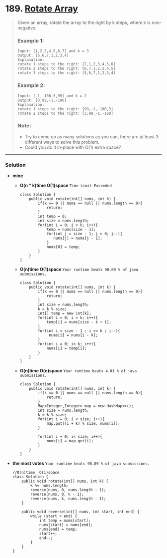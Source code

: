 # 189. [Rotate Array](https://leetcode.com/problems/rotate-array/description/)

> Given an array, rotate the array to the right by k steps, where k is non-negative.
>
> ### Example 1:
> ```
> Input: [1,2,3,4,5,6,7] and k = 3
> Output: [5,6,7,1,2,3,4]
> Explanation:
> rotate 1 steps to the right: [7,1,2,3,4,5,6]
> rotate 2 steps to the right: [6,7,1,2,3,4,5]
> rotate 3 steps to the right: [5,6,7,1,2,3,4]
> ```
>
> ### Example 2:
> ```
> Input: [-1,-100,3,99] and k = 2
> Output: [3,99,-1,-100]
> Explanation:
> rotate 1 steps to the right: [99,-1,-100,3]
> rotate 2 steps to the right: [3,99,-1,-100]
> ```
>
> ### Note:
> * Try to come up as many solutions as you can, there are at least 3 different ways to solve this problem.
> * Could you do it in-place with O(1) extra space?

---

### Solution
* **mine**
    * **O(n * k)time  O(1)space** `Time Limit Exceeded`
        ```
        class Solution {
            public void rotate(int[] nums, int k) {
                if(k == 0 || nums == null || nums.length == 0){
                    return;
                }
                int temp = 0;
                int size = nums.length;
                for(int i = 0; i < k; i++){
                    temp = nums[size - 1];
                    for(int j = size - 1; j > 0; j--){
                       nums[j] = nums[j - 1];
                    }
                    nums[0] = temp;
                }
            }
        }
        ```
    * **O(n)time  O(1)space** `Your runtime beats 98.09 % of java submissions.`
        ```
        class Solution {
            public void rotate(int[] nums, int k) {
                if(k == 0 || nums == null || nums.length == 0){
                    return;
                }
                int size = nums.length;
                k = k % size;
                int[] temp = new int[k];
                for(int i = 0; i < k; i++){
                    temp[i] = nums[size - k + i];
                }
                for(int i = size - 1 ; i >= k ; i--){
                     nums[i] = nums[i - k];
                }
                for(int i = 0; i< k; i++){
                    nums[i] = temp[i];   
                }
            }
        }
        ```
    * **O(n)time  O(n)space** `Your runtime beats 4.81 % of java submissions.`
        ```
        class Solution {
            public void rotate(int[] nums, int k) {
                if(k == 0 || nums == null || nums.length == 0){
                    return;
                }
                Map<Integer,Integer> map = new HashMap<>();
                int size = nums.length;
                k = k % size;
                for(int i = 0; i < size; i++){
                    map.put((i + k) % size, nums[i]);
                }

                for(int i = 0; i< size; i++){
                    nums[i] = map.get(i);  
                }
            }
        }
        ```

* **the most votes**  `Your runtime beats 98.09 % of java submissions.`

    ```
    //O(n)time  O(1)space
    class Solution {
        public void rotate(int[] nums, int k) {
            k %= nums.length;
            reverse(nums, 0, nums.length - 1);
            reverse(nums, 0, k - 1);
            reverse(nums, k, nums.length - 1);
        }

        public void reverse(int[] nums, int start, int end) {
            while (start < end) {
                int temp = nums[start];
                nums[start] = nums[end];
                nums[end] = temp;
                start++;
                end--;
            }
        }
    }
    ```
